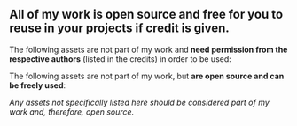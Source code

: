 ## All of my work is open source and free for you to reuse in your projects if credit is given.

The following assets are not part of my work and **need permission from the respective authors** (listed in the credits) in order to be used:



The following assets are not part of my work, but **are open source and can be freely used**:



*Any assets not specifically listed here should be considered part of my work and, therefore, open source.*
